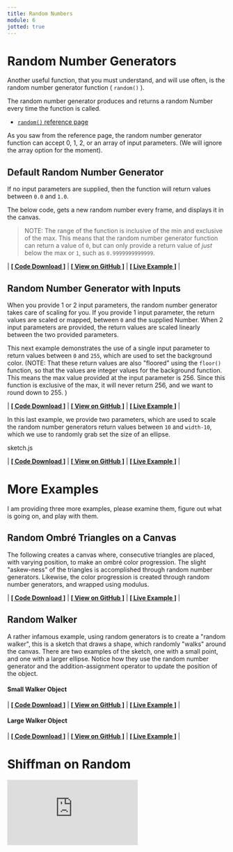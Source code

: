 ```yaml
---
title: Random Numbers
module: 6
jotted: true
---
```


# Random Number Generators

Another useful function, that you must understand, and will use often, is the random number generator function ( `random()` ).

The random number generator produces and returns a random Number every time the function is called.

- [`random()` reference page](https://p5js.org/reference/#/p5/random)

As you saw from the reference page, the random number generator function can accept 0, 1, 2, or an array of input parameters. (We will ignore the array option for the moment).

## Default Random Number Generator

If no input parameters are supplied, then the function will return values between `0.0` and `1.0`.

The below code, gets a new random number every frame, and displays it in the canvas.

> NOTE: The range of the function is inclusive of the min and exclusive of the max. This means that the random number generator function can return a value of `0`, but can only provide a return value of _just_ below the max or `1`, such as `0.9999999999999`.


<div id="jotted-demo-1" class="jotted-theme-stacked"></div>

<script>
    new Jotted(document.querySelector("#jotted-demo-1"), {
    files: [
        {
            type: "js",
            hide: false,
            url:"https://raw.githubusercontent.com/Montana-Media-Arts/120_CreativeCoding/master/lecture_code/06/09_random_01/sketch.js"
        },
        {
            type: "html",
            hide: true,
            url:"../../../p5_resources/index.html"
        }
    ],
    showBlank: false,
    showResult: true,
    plugins: [
        { name: 'ace', options: { "maxLines": 50 } },
        // { name: 'console', options: { autoClear: true } },
    ]
});
</script>

| [**[ Code Download ]**](https://github.com/Montana-Media-Arts/120_CreativeCoding/raw/master/lecture_code/06/09_random_01/09_random_01.zip) | [**[ View on GitHub ]**](https://github.com/Montana-Media-Arts/120_CreativeCoding/raw/master/lecture_code/06/09_random_01/) | [**[ Live Example ]**](https://montana-media-arts.github.io/120_CreativeCoding/lecture_code/06/09_random_01/) |

## Random Number Generator with Inputs

When you provide 1 or 2 input parameters, the random number generator takes care of scaling for you. If you provide 1 input parameter, the return values are scaled or mapped, between `0` and the supplied Number. When 2 input parameters are provided, the return values are scaled linearly between the two provided parameters.

This next example demonstrates the use of a single input parameter to return values between `0` and `255`, which are used to set the background color. (NOTE: That these return values are also "floored" using the `floor()` function, so that the values are integer values for the background function. This means the max value provided at the input parameter is 256. Since this function is exclusive of the max, it will never return 256, and we want to round down to 255. )

<div id="jotted-demo-2" class="jotted-theme-stacked" style="300px;"></div>

<script>
    new Jotted(document.querySelector("#jotted-demo-2"), {
    files: [
        {
            type: "js",
            hide: false,
            url:"https://raw.githubusercontent.com/Montana-Media-Arts/120_CreativeCoding/master/lecture_code/06/09_random_02/sketch.js"
        },
        {
            type: "html",
            hide: true,
            url:"../../../p5_resources/index.html"
        }
    ],
    showBlank: false,
    showResult: true,
    plugins: [
        { name: 'ace', options: { "maxLines": 50 } },
        // { name: 'console', options: { autoClear: true } },
    ]
});
</script>

| [**[ Code Download ]**](https://github.com/Montana-Media-Arts/120_CreativeCoding/raw/master/lecture_code/06/09_random_02/09_random_02.zip) | [**[ View on GitHub ]**](https://github.com/Montana-Media-Arts/120_CreativeCoding/raw/master/lecture_code/06/09_random_02/) | [**[ Live Example ]**](https://montana-media-arts.github.io/120_CreativeCoding/lecture_code/06/09_random_02/) |

In this last example, we provide two parameters, which are used to scale the random number generators return values between `10` and `width-10`, which we use to randomly grab set the size of an ellipse.
<div id="code-heading">sketch.js</div>

<div id="jotted-demo-3" class="jotted-theme-stacked" style="300px;"></div>

<script>
new Jotted(document.querySelector("#jotted-demo-3"), {
    files: [
        {
            type: "js",
            hide: false,
            url:"https://raw.githubusercontent.com/Montana-Media-Arts/120_CreativeCoding/master/lecture_code/06/09_random_03/sketch.js"
        },
        {
            type: "html",
            hide: true,
            url:"../../../p5_resources/index.html"
        }
    ],
    showBlank: false,
    showResult: true,
    plugins: [
        { name: 'ace', options: { "maxLines": 50 } },
        // { name: 'console', options: { autoClear: true } },
    ]
});
</script>

| [**[ Code Download ]**](https://github.com/Montana-Media-Arts/120_CreativeCoding/raw/master/lecture_code/06/09_random_03/09_random_03.zip) | [**[ View on GitHub ]**](https://github.com/Montana-Media-Arts/120_CreativeCoding/raw/master/lecture_code/06/09_random_03/) | [**[ Live Example ]**](https://montana-media-arts.github.io/120_CreativeCoding/lecture_code/06/09_random_03/) |


# More Examples

I am providing three more examples, please examine them, figure out what is going on, and play with them.

## Random Ombré Triangles on a Canvas

The following creates a canvas where, consecutive triangles are placed, with varying position, to make an ombré color progression. The slight "askew-ness" of the triangles is accomplished through random number generators. Likewise, the color progression is created through random number generators, and wrapped using modulus.


<div id="jotted-demo-4" class="jotted-theme-stacked" style="600px;"></div>

<script>
    new Jotted(document.querySelector("#jotted-demo-4"), {
    files: [
        {
            type: "js",
            hide: false,
            url:"https://raw.githubusercontent.com/Montana-Media-Arts/120_CreativeCoding/master/lecture_code/06/09_random_04_ombre_canvas/sketch.js"
        },
        {
            type: "html",
            hide: true,
            url:"../../../p5_resources/index.html"
        }
    ],
    showBlank: false,
    showResult: true,
    plugins: [
        { name: 'ace', options: { "maxLines": 50 } },
        // { name: 'console', options: { autoClear: true } },
    ]
});
</script>

| [**[ Code Download ]**](https://github.com/Montana-Media-Arts/120_CreativeCoding/raw/master/lecture_code/06/09_random_04_ombre_canvas/09_random_04_ombre_canvas.zip) | [**[ View on GitHub ]**](https://github.com/Montana-Media-Arts/120_CreativeCoding/raw/master/lecture_code/06/09_random_04_ombre_canvas/) | [**[ Live Example ]**](https://montana-media-arts.github.io/120_CreativeCoding/lecture_code/06/09_random_04_ombre_canvas/) |

## Random Walker

A rather infamous example, using random generators is to create a "random walker", this is a sketch that draws a shape, which randomly "walks" around the canvas. There are two examples of the sketch, one with a small point, and one with a larger ellipse. Notice how they use the random number generator and the addition-assignment operator to update the position of the object.

#### Small Walker Object

<div id="jotted-demo-5" class="jotted-theme-stacked" style="600px;"></div>

<script>
    new Jotted(document.querySelector("#jotted-demo-5"), {
    files: [
        {
            type: "js",
            hide: false,
            url:"https://raw.githubusercontent.com/Montana-Media-Arts/120_CreativeCoding/master/lecture_code/06/09_random_05_walker_02/sketch.js"
        },
        {
            type: "html",
            hide: true,
            url:"../../../p5_resources/index.html"
        }
    ],
    showBlank: false,
    showResult: true,
    plugins: [
        { name: 'ace', options: { "maxLines": 50 } },
        // { name: 'console', options: { autoClear: true } },
    ]
});
</script>

| [**[ Code Download ]**](https://github.com/Montana-Media-Arts/120_CreativeCoding/raw/master/lecture_code/06/09_random_05_walker_02/09_random_05_walker_02.zip) | [**[ View on GitHub ]**](https://github.com/Montana-Media-Arts/120_CreativeCoding/raw/master/lecture_code/06/09_random_05_walker_02/) | [**[ Live Example ]**](https://montana-media-arts.github.io/120_CreativeCoding/lecture_code/06/09_random_05_walker_02/) |


#### Large Walker Object


<div id="jotted-demo-6" class="jotted-theme-stacked" style="600px;"></div>

<script>
    new Jotted(document.querySelector("#jotted-demo-6"), {
    files: [
        {
            type: "js",
            hide: false,
            url:"https://raw.githubusercontent.com/Montana-Media-Arts/120_CreativeCoding/master/lecture_code/06/09_random_05_walker_01/sketch.js"
        },
        {
            type: "html",
            hide: true,
            url:"../../../p5_resources/index.html"
        }
    ],
    showBlank: false,
    showResult: true,
    plugins: [
        { name: 'ace', options: { "maxLines": 50 } },
        // { name: 'console', options: { autoClear: true } },
    ]
});
</script>

| [**[ Code Download ]**](https://github.com/Montana-Media-Arts/120_CreativeCoding/raw/master/lecture_code/06/09_random_05_walker_01/09_random_05_walker_01.zip) | [**[ View on GitHub ]**](https://github.com/Montana-Media-Arts/120_CreativeCoding/raw/master/lecture_code/06/09_random_05_walker_01/) | [**[ Live Example ]**](https://montana-media-arts.github.io/120_CreativeCoding/lecture_code/06/09_random_05_walker_01/) |


# Shiffman on Random

<div class="embed-responsive embed-responsive-16by9"><iframe class="embed-responsive-item" src="https://www.youtube.com/embed/nfmV2kuQKwA" frameborder="0" allowfullscreen></iframe></div>
